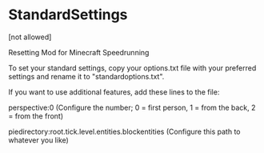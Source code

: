 # StandardSettings
[not allowed]

Resetting Mod for Minecraft Speedrunning


To set your standard settings, copy your options.txt file with your preferred settings and rename it to "standardoptions.txt".

If you want to use additional features, add these lines to the file:

perspective:0 (Configure the number; 0 = first person, 1 = from the back, 2 = from the front)

piedirectory:root.tick.level.entities.blockentities (Configure this path to whatever you like)
